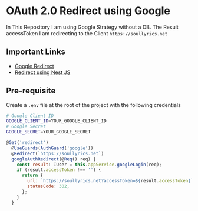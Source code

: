 # OAuth 2.0 Redirect using Google

In This Repository I am using Google Strategy without a DB. The Result accessToken I am redirecting to the Client 
`https://soullyrics.net`

## Important Links

- [Google Redirect](https://dev.to/imichaelowolabi/how-to-implement-login-with-google-in-nest-js-2aoa)
- [Redirect using Nest JS](https://docs.nestjs.com/controllers#redirection)

## Pre-requisite

Create a `.env` file at the root of the project with the following credentials

```bash
# Google Client ID
GOOGLE_CLIENT_ID=YOUR_GOOGLE_CLIENT_ID
# Google Secret
GOOGLE_SECRET=YOUR_GOOGLE_SECRET
```


```javascript
@Get('redirect')
  @UseGuards(AuthGuard('google'))
  @Redirect(`https://soullyrics.net`)
  googleAuthRedirect(@Req() req) {
    const result: IUser = this.appService.googleLogin(req);
    if (result.accessToken !== '') {
      return {
        url: `https://soullyrics.net?accessToken=${result.accessToken}`,
        statusCode: 302,
      };
    }
  }
```